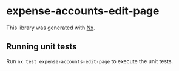 # expense-accounts-edit-page

This library was generated with [Nx](https://nx.dev).

## Running unit tests

Run `nx test expense-accounts-edit-page` to execute the unit tests.
